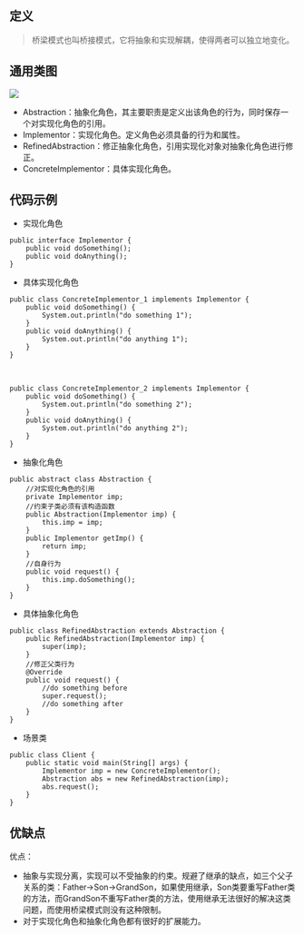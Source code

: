## 定义

> 桥梁模式也叫桥接模式，它将抽象和实现解耦，使得两者可以独立地变化。

## 通用类图

![](https://ws1.sinaimg.cn/large/bc18b842gy1fdjastftawj20jd0bb3yu)

* Abstraction：抽象化角色，其主要职责是定义出该角色的行为，同时保存一个对实现化角色的引用。
* Implementor：实现化角色。定义角色必须具备的行为和属性。
* RefinedAbstraction：修正抽象化角色，引用实现化对象对抽象化角色进行修正。
* ConcreteImplementor：具体实现化角色。

## 代码示例

* 实现化角色

```
public interface Implementor {
    public void doSomething();
    public void doAnything();
}
```

* 具体实现化角色

```
public class ConcreteImplementor_1 implements Implementor {
    public void doSomething() {
        System.out.println("do something 1");
    }
    public void doAnything() {
        System.out.println("do anything 1");
    }
}
```

<br/>

```
public class ConcreteImplementor_2 implements Implementor {
    public void doSomething() {
        System.out.println("do something 2");
    }
    public void doAnything() {
        System.out.println("do anything 2");
    }
}
```

* 抽象化角色

```
public abstract class Abstraction {
    //对实现化角色的引用
    private Implementor imp;
    //约束子类必须有该构造函数
    public Abstraction(Implementor imp) {
        this.imp = imp;
    }
    public Implementor getImp() {
        return imp;
    }
    //自身行为
    public void request() {
        this.imp.doSomething();
    }
}
```

* 具体抽象化角色

```
public class RefinedAbstraction extends Abstraction {
    public RefinedAbstraction(Implementor imp) {
        super(imp);
    }
    //修正父类行为
    @Override
    public void request() {
        //do something before
        super.request();
        //do something after
    }
}
```

* 场景类

```
public class Client {
    public static void main(String[] args) {
        Implementor imp = new ConcreteImplementor();
        Abstraction abs = new RefinedAbstraction(imp);
        abs.request();
    }
}
```

## 优缺点

优点：

* 抽象与实现分离，实现可以不受抽象的约束。规避了继承的缺点，如三个父子关系的类：Father->Son->GrandSon，如果使用继承，Son类要重写Father类的方法，而GrandSon不重写Father类的方法，使用继承无法很好的解决这类问题，而使用桥梁模式则没有这种限制。
* 对于实现化角色和抽象化角色都有很好的扩展能力。